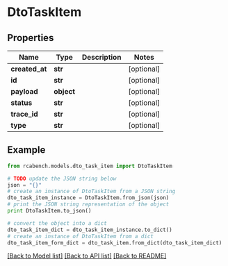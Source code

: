 # DtoTaskItem


## Properties

Name | Type | Description | Notes
------------ | ------------- | ------------- | -------------
**created_at** | **str** |  | [optional] 
**id** | **str** |  | [optional] 
**payload** | **object** |  | [optional] 
**status** | **str** |  | [optional] 
**trace_id** | **str** |  | [optional] 
**type** | **str** |  | [optional] 

## Example

```python
from rcabench.models.dto_task_item import DtoTaskItem

# TODO update the JSON string below
json = "{}"
# create an instance of DtoTaskItem from a JSON string
dto_task_item_instance = DtoTaskItem.from_json(json)
# print the JSON string representation of the object
print DtoTaskItem.to_json()

# convert the object into a dict
dto_task_item_dict = dto_task_item_instance.to_dict()
# create an instance of DtoTaskItem from a dict
dto_task_item_form_dict = dto_task_item.from_dict(dto_task_item_dict)
```
[[Back to Model list]](../README.md#documentation-for-models) [[Back to API list]](../README.md#documentation-for-api-endpoints) [[Back to README]](../README.md)


